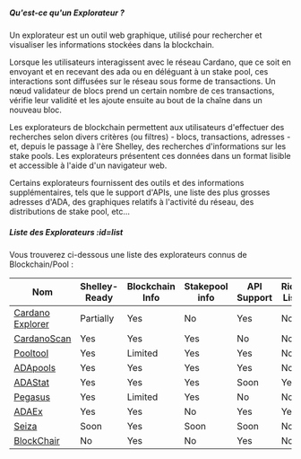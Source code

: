 ##### Qu'est-ce qu'un Explorateur ?

Un explorateur est un outil web graphique, utilisé pour rechercher et visualiser les informations stockées dans la blockchain.

Lorsque les utilisateurs interagissent avec le réseau Cardano, que ce soit en envoyant et en recevant des ada ou en déléguant à un stake pool, ces interactions sont diffusées sur le réseau sous forme de transactions. Un nœud validateur de blocs prend un certain nombre de ces transactions, vérifie leur validité et les ajoute ensuite au bout de la chaîne dans un nouveau bloc. 

Les explorateurs de blockchain permettent aux utilisateurs d'effectuer des recherches selon divers critères (ou filtres) - blocs, transactions, adresses - et, depuis le passage à l'ère Shelley, des recherches d'informations sur les stake pools. Les explorateurs présentent ces données dans un format lisible et accessible à l'aide d'un navigateur web.  

Certains explorateurs fournissent des outils et des informations supplémentaires, tels que le support d'APIs, une liste des plus grosses adresses d'ADA, des graphiques relatifs à l'activité du réseau, des distributions de stake pool, etc...

##### Liste des Explorateurs :id=list

Vous trouverez ci-dessous une liste des explorateurs connus de Blockchain/Pool :

|Nom              |Shelley-Ready|Blockchain Info|Stakepool info|API Support|Rich List |Officiel|
|------------------|-------------|---------------|--------------|-----------|----------|--------|
|[Cardano Explorer]|Partially    |Yes            |No            |Yes        |No        |[IOHK](https://iohk.io)|
|[CardanoScan]     |Yes          |Yes            |Yes           |No         |No        |No|
|[Pooltool]        |Yes          |Limited        |Yes           |Yes        |No        |No|
|[ADApools]        |Yes          |Yes            |Yes           |Yes        |No        |No|
|[ADAStat]         |Yes          |Yes            |Yes           |Soon       |Yes       |No|
|[Pegasus]         |Yes          |Limited        |Yes           |No         |No        |No|
|[ADAEx]           |Yes          |Yes            |No            |Yes        |Yes       |No|
|[Seiza]           |Soon         |Yes            |Soon          |Soon       |No        |[Emurgo](https://emurgo.io)|
|[BlockChair]      |No           |Yes            |No            |Yes        |No        |No|

[Cardano Explorer]: https://explorer.cardano.org
[Seiza]: https://seiza.com
[ADAScan]: https://adascan.net
[ADAEx]: https://adaex.org
[CardanoScan]: https://cardanoscan.io
[Pooltool]: https://pooltool.io
[Pegasus]: https://pegasuspool.info/explorer
[ADAStat]: https://adastat.net
[BlockChair]: https://blockchair.com/cardano
[ADApools]: https://adapools.org

